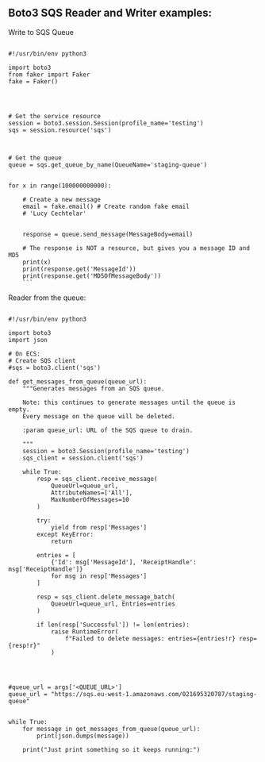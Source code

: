 ## Boto3 SQS Reader and Writer examples:



Write to SQS Queue
```

#!/usr/bin/env python3 

import boto3 
from faker import Faker
fake = Faker()




# Get the service resource
session = boto3.session.Session(profile_name='testing')
sqs = session.resource('sqs')



# Get the queue
queue = sqs.get_queue_by_name(QueueName='staging-queue')


for x in range(100000000000):

    # Create a new message
    email = fake.email() # Create random fake email
    # 'Lucy Cechtelar'


    response = queue.send_message(MessageBody=email)

    # The response is NOT a resource, but gives you a message ID and MD5
    print(x)
    print(response.get('MessageId'))
    print(response.get('MD5OfMessageBody'))
    ```

```


Reader from the queue:

```

#!/usr/bin/env python3

import boto3
import json

# On ECS:
# Create SQS client
#sqs = boto3.client('sqs')

def get_messages_from_queue(queue_url):
    """Generates messages from an SQS queue.

    Note: this continues to generate messages until the queue is empty.
    Every message on the queue will be deleted.

    :param queue_url: URL of the SQS queue to drain.

    """
    session = boto3.Session(profile_name='testing')
    sqs_client = session.client('sqs')

    while True:
        resp = sqs_client.receive_message(
            QueueUrl=queue_url,
            AttributeNames=['All'],
            MaxNumberOfMessages=10
        )

        try:
            yield from resp['Messages']
        except KeyError:
            return

        entries = [
            {'Id': msg['MessageId'], 'ReceiptHandle': msg['ReceiptHandle']}
            for msg in resp['Messages']
        ]

        resp = sqs_client.delete_message_batch(
            QueueUrl=queue_url, Entries=entries
        )

        if len(resp['Successful']) != len(entries):
            raise RuntimeError(
                f"Failed to delete messages: entries={entries!r} resp={resp!r}"
            )




#queue_url = args['<QUEUE_URL>']
queue_url = "https://sqs.eu-west-1.amazonaws.com/021695320787/staging-queue"


while True:
    for message in get_messages_from_queue(queue_url):
        print(json.dumps(message))   
    
    print("Just print something so it keeps running:")            


```